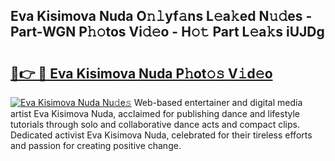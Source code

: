 ## Eva Kisimova Nuda O𝚗𝚕yf𝚊ns L𝚎a𝚔ed N𝚞𝚍es - Part-WGN P𝚑𝚘tos Vi𝚍𝚎o - H𝚘𝚝 Part L𝚎a𝚔s iUJDg

# <h2><a href="http://kf9jhv.oniu.top/?m=Eva+Kisimova+Nuda">🔗👉 🔴 Eva Kisimova Nuda P𝚑ot𝚘𝚜 V𝚒d𝚎o</a></h2>

[![Eva Kisimova Nuda Nu𝚍e𝚜](https://i.imgur.com/0qMVB7G.gif)](http://kf9jhv.oniu.top/?m=Eva+Kisimova+Nuda)
Web-based entertainer and digital media artist Eva Kisimova Nuda, acclaimed for publishing dance and lifestyle tutorials through solo and collaborative dance acts and compact clips. Dedicated activist Eva Kisimova Nuda, celebrated for their tireless efforts and passion for creating positive change.  
